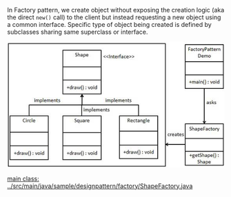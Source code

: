 

In Factory pattern, we create object without exposing the creation logic (aka the direct `new()` call) to the client but instead requesting a new object using a common interface.
Specific type of object being created is defined by subclasses sharing same superclass or interface.

![pattern diagram](./images/factory_pattern_uml_diagram.jpg)


[main class: ../src/main/java/sample/designpattern/factory/ShapeFactory.java](../src/main/java/sample/designpattern/factory/ShapeFactory.java)
